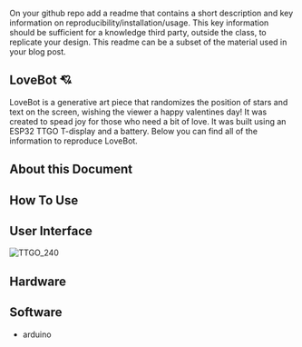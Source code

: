 On your github repo add a readme that contains a short description and key information on reproducibility/installation/usage. 
This key information should be sufficient for a knowledge third party, outside the class, to replicate your design. 
This readme can be a subset of the material used in your blog post.
## LoveBot 💘
LoveBot is a generative art piece that randomizes the position of stars and text on the screen, wishing the viewer a happy valentines day! It was created to spead joy for those who need a bit of love. It was built using an ESP32 TTGO T-display and a battery. Below you can find all of the information to reproduce LoveBot.

## About this Document


## How To Use


## User Interface
![TTGO_240](https://github.com/kyarasto/Module_One/assets/113846467/18610496-5c49-4d66-bd04-6f3cd73206c3=100x20)

## Hardware

## Software
- arduino 
